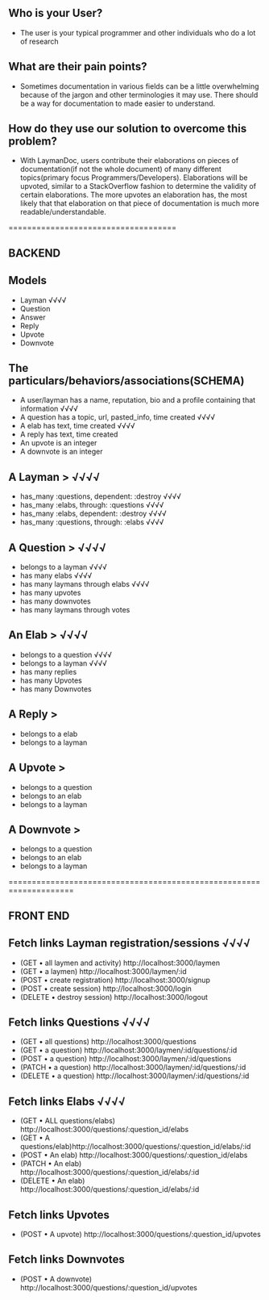 ## Who is your User?

- The user is your typical programmer and other individuals who do a lot of
  research

## What are their pain points?

- Sometimes documentation in various fields can be a little overwhelming because
  of the jargon and other terminologies it may use. There should be a way for
  documentation to made easier to understand.

## How do they use our solution to overcome this problem?

- With LaymanDoc, users contribute their elaborations on pieces of
  documentation(if not the whole document) of many different topics(primary
  focus Programmers/Developers). Elaborations will be upvoted, similar to a
  StackOverflow fashion to determine the validity of certain elaborations. The
  more upvotes an elaboration has, the most likely that that elaboration on that
  piece of documentation is much more readable/understandable.

====================================

## BACKEND

## Models

- Layman √√√√
- Question
- Answer
- Reply
- Upvote
- Downvote

## The particulars/behaviors/associations(SCHEMA)

- A user/layman has a name, reputation, bio and a profile containing that
  information √√√√
- A question has a topic, url, pasted_info, time created √√√√
- A elab has text, time created √√√√
- A reply has text, time created
- An upvote is an integer
- A downvote is an integer

## A Layman > √√√√

- has_many :questions, dependent: :destroy √√√√
- has_many :elabs, through: :questions √√√√
- has_many :elabs, dependent: :destroy √√√√
- has_many :questions, through: :elabs √√√√

## A Question > √√√√

- belongs to a layman √√√√
- has many elabs √√√√
- has many laymans through elabs √√√√
- has many upvotes
- has many downvotes
- has many laymans through votes

## An Elab > √√√√

- belongs to a question √√√√
- belongs to a layman √√√√
- has many replies
- has many Upvotes
- has many Downvotes

## A Reply >

- belongs to a elab
- belongs to a layman

## A Upvote >

- belongs to a question
- belongs to an elab
- belongs to a layman

## A Downvote >

- belongs to a question
- belongs to an elab
- belongs to a layman

====================================================================

## FRONT END

## Fetch links Layman registration/sessions √√√√

- (GET • all laymen and activity) http://localhost:3000/laymen
- (GET • a laymen) http://localhost:3000/laymen/:id
- (POST • create registration) http://localhost:3000/signup
- (POST • create session) http://localhost:3000/login
- (DELETE • destroy session) http://localhost:3000/logout

## Fetch links Questions √√√√

- (GET • all questions) http://localhost:3000/questions
- (GET • a question) http://localhost:3000/laymen/:id/questions/:id
- (POST • a question) http://localhost:3000/laymen/:id/questions
- (PATCH • a question) http://localhost:3000/laymen/:id/questions/:id
- (DELETE • a question) http://localhost:3000/laymen/:id/questions/:id

## Fetch links Elabs √√√√

- (GET • ALL questions/elabs) http://localhost:3000/questions/:question_id/elabs
- (GET • A questions/elab)http://localhost:3000/questions/:question_id/elabs/:id
- (POST • An elab) http://localhost:3000/questions/:question_id/elabs
- (PATCH • An elab) http://localhost:3000/questions/:question_id/elabs/:id
- (DELETE • An elab) http://localhost:3000/questions/:question_id/elabs/:id

## Fetch links Upvotes

- (POST • A upvote) http://localhost:3000/questions/:question_id/upvotes

## Fetch links Downvotes

- (POST • A downvote) http://localhost:3000/questions/:question_id/upvotes
